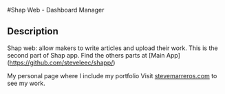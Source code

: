 #Shap Web - Dashboard Manager

Description
-----------
Shap web: allow makers to write articles and upload their work.
This is the second part of Shap app.
Find the others parts at [Main App] (https://github.com/steveleec/shapp/)

My personal page where I include my portfolio
Visit [stevemarreros.com](https://stevemarreros.firebaseapp.com/) to see my work.

